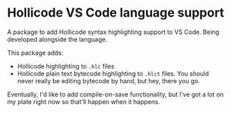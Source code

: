 # Hollicode VS Code language support

A package to add Hollicode syntax highlighting support to VS Code. Being developed alongside the language.

This package adds:
* Hollicode highlighting to `.hlc` files
* Hollicode plain text bytecode highlighting to `.hlct` files. You should never really be editing bytecode by hand, but hey, there you go.

Eventually, I'd like to add compile-on-save functionality, but I've got a lot on my plate right now so that'll happen when it happens.
